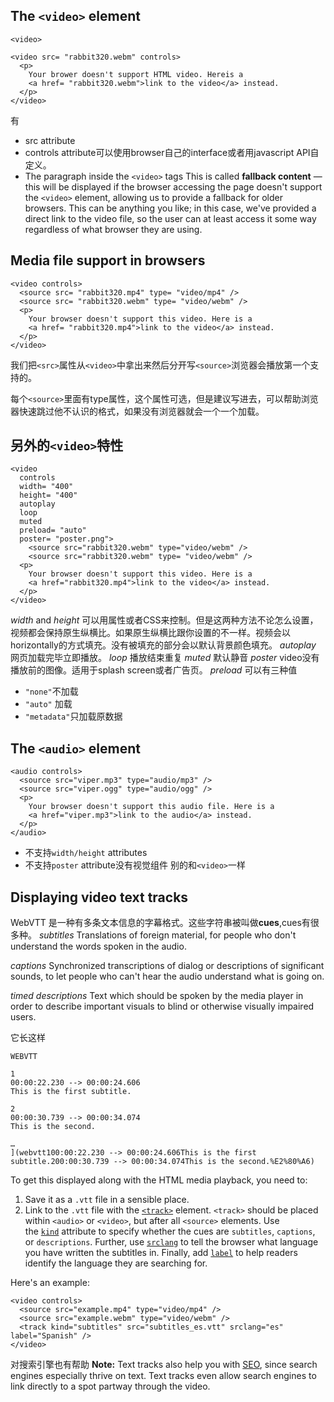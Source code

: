 ## The `<video>` element
`<video>`
```
<video src= "rabbit320.webm" controls>
  <p>
    Your brower doesn't support HTML video. Hereis a
    <a href= "rabbit320.webm">link to the video</a> instead.
  </p>
</video>
```
有
- src attribute
- controls attribute可以使用browser自己的interface或者用javascript API自定义。
- The paragraph inside the `<video>` tags This is called **fallback content** — this will be displayed if the browser accessing the page doesn't support the `<video>` element, allowing us to provide a fallback for older browsers. This can be anything you like; in this case, we've provided a direct link to the video file, so the user can at least access it some way regardless of what browser they are using.

## Media file support in browsers

```
<video controls>
  <source src= "rabbit320.mp4" type= "video/mp4" />
  <source src= "rabbit320.webm" type= "video/webm" />
  <p>
    Your browser doesn't support this video. Here is a
    <a href= "rabbit320.mp4">link to the video</a> instead.
  </p>
</video>
```

我们把`<src>`属性从`<video>`中拿出来然后分开写`<source>`浏览器会播放第一个支持的。

每个`<source>`里面有type属性，这个属性可选，但是建议写进去，可以帮助浏览器快速跳过他不认识的格式，如果没有浏览器就会一个一个加载。

## 另外的`<video>`特性
```
<video
  controls
  width= "400"
  height= "400"
  autoplay
  loop
  muted
  preload= "auto"
  poster= "poster.png">
    <source src="rabbit320.webm" type="video/webm" />
    <source src="rabbit320.webm" type= "video/webm" />
  <p>
    Your browser doesn't support this video. Here is a
    <a href="rabbit320.mp4">link to the video</a> instead.
  </p>
</video>
```

*width* and *height*
可以用属性或者CSS来控制。但是这两种方法不论怎么设置，视频都会保持原生纵横比。如果原生纵横比跟你设置的不一样。视频会以horizontally的方式填充。没有被填充的部分会以默认背景颜色填充。
*autoplay*
网页加载完毕立即播放。
*loop*
播放结束重复
*muted*
默认静音
*poster*
video没有播放前的图像。适用于splash screen或者广告页。
*preload*
可以有三种值
- `"none"`不加载
- `"auto"` 加载
- `"metadata"`只加载原数据

## The `<audio>` element
```
<audio controls>
  <source src="viper.mp3" type="audio/mp3" />
  <source src="viper.ogg" type="audio/ogg" />
  <p>
    Your browser doesn't support this audio file. Here is a
    <a href="viper.mp3">link to the audio</a> instead.
  </p>
</audio>
```
- 不支持`width/height` attributes
- 不支持`poster` attribute没有视觉组件
别的和`<video>`一样

## Displaying video text tracks
WebVTT 是一种有多条文本信息的字幕格式。这些字符串被叫做**cues**,cues有很多种。
*subtitles*
Translations of foreign material, for people who don't understand the words spoken in the audio.

*captions*
Synchronized transcriptions of dialog or descriptions of significant sounds, to let people who can't hear the audio understand what is going on.

*timed descriptions*
Text which should be spoken by the media player in order to describe important visuals to blind or otherwise visually impaired users.

它长这样
```
WEBVTT

1
00:00:22.230 --> 00:00:24.606
This is the first subtitle.

2
00:00:30.739 --> 00:00:34.074
This is the second.

…
](webvtt100:00:22.230 --> 00:00:24.606This is the first subtitle.200:00:30.739 --> 00:00:34.074This is the second.%E2%80%A6)
```
To get this displayed along with the HTML media playback, you need to:

1. Save it as a `.vtt` file in a sensible place.
2. Link to the `.vtt` file with the [`<track>`](https://developer.mozilla.org/en-US/docs/Web/HTML/Element/track) element. `<track>` should be placed within `<audio>` or `<video>`, but after all `<source>` elements. Use the [`kind`](https://developer.mozilla.org/en-US/docs/Web/HTML/Element/track#kind) attribute to specify whether the cues are `subtitles`, `captions`, or `descriptions`. Further, use [`srclang`](https://developer.mozilla.org/en-US/docs/Web/HTML/Element/track#srclang) to tell the browser what language you have written the subtitles in. Finally, add [`label`](https://developer.mozilla.org/en-US/docs/Web/HTML/Element/track#label) to help readers identify the language they are searching for.

Here's an example:

```
<video controls>
  <source src="example.mp4" type="video/mp4" />
  <source src="example.webm" type="video/webm" />
  <track kind="subtitles" src="subtitles_es.vtt" srclang="es" label="Spanish" />
</video>
```

对搜索引擎也有帮助
**Note:** Text tracks also help you with [SEO](https://developer.mozilla.org/en-US/docs/Glossary/SEO), since search engines especially thrive on text. Text tracks even allow search engines to link directly to a spot partway through the video.

